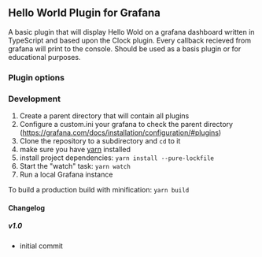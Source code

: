 ## Hello World Plugin for Grafana

A basic plugin that will display Hello Wold on a grafana dashboard written in TypeScript and based upon the Clock plugin.
Every callback recieved from grafana will print to the console.
Should be used as a basis plugin or for educational purposes.

### Plugin options

### Development

1. Create a parent directory that will contain all plugins
1. Configure a custom.ini your grafana to check the parent directory (https://grafana.com/docs/installation/configuration/#plugins)
1. Clone the repository to a subdirectory and `cd` to it
1. make sure you have [yarn]( https://yarnpkg.com/) installed
1. install project dependencies: `yarn install --pure-lockfile`
1. Start the "watch" task: `yarn watch`
1. Run a local Grafana instance

To build a production build with minification: `yarn build`

#### Changelog

##### v1.0
- initial commit